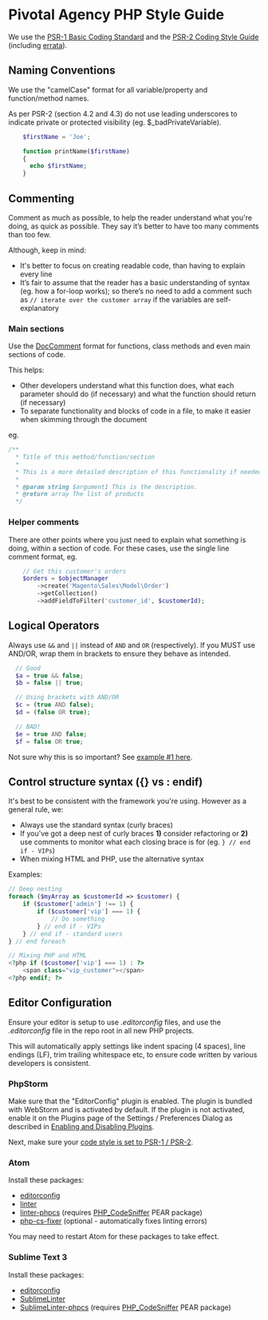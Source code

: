 # Pivotal Agency PHP Style Guide

We use the [PSR-1 Basic Coding Standard](PSR-1-basic-coding-standard.md) and the [PSR-2 Coding Style Guide](PSR-2-coding-style-guide.md) (including [errata](PSR-2-coding-style-guide-meta.md#errata)).


Naming Conventions
-----------

We use the "camelCase" format for all variable/property and function/method names.

As per PSR-2 (section 4.2 and 4.3) do not use leading underscores to indicate private or protected visibility (eg. $_badPrivateVariable).

```php
    $firstName = 'Joe';

    function printName($firstName)
    {
      echo $firstName;
    }
```

Commenting
-----------

Comment as much as possible, to help the reader understand what you're doing, as quick as possible. They say it’s better to have too many comments than too few.

Although, keep in mind:

 - It's better to focus on creating readable code, than having to explain every line
 - It’s fair to assume that the reader has a basic understanding of syntax (eg. how a for-loop works); so there’s no need to add a comment such as `// iterate over the customer array` if the variables are self-explanatory

### Main sections

Use the [DocComment](https://phpdoc.org/docs/latest/guides/docblocks.html) format for functions, class methods and even main sections of code.

This helps:

 - Other developers understand what this function does, what each parameter should do (if necessary) and what the function should return (if necessary)
 - To separate functionality and blocks of code in a file, to make it easier when skimming through the document

eg.

```php
/**
  * Title of this method/function/section
  *
  * This is a more detailed description of this functionality if needed
  *
  * @param string $argument1 This is the description.
  * @return array The list of products
  */
```

### Helper comments

There are other points where you just need to explain what something is doing, within a section of code. For these cases, use the single line comment format, eg.

```php
    // Get this customer's orders
    $orders = $objectManager
        ->create('Magento\Sales\Model\Order')
        ->getCollection()
        ->addFieldToFilter('customer_id', $customerId);
```


Logical Operators
-----------

Always use `&&` and `||` instead of `AND` and `OR` (respectively). If you MUST use AND/OR, wrap them in brackets to ensure they behave as intended.

```php
  // Good
  $a = true && false;
  $b = false || true;

  // Using brackets with AND/OR
  $c = (true AND false);
  $d = (false OR true);

  // BAD!
  $e = true AND false;
  $f = false OR true;
```

Not sure why this is so important? See [example #1 here](http://php.net/manual/en/language.operators.logical.php#example-108).


Control structure syntax ({} vs : endif)
-----------

It's best to be consistent with the framework you're using. However as a general rule, we:

 - Always use the standard syntax (curly braces)
 - If you've got a deep nest of curly braces __1)__ consider refactoring or __2)__ use comments to monitor what each closing brace is for (eg. `} // end if - VIPs`)
 - When mixing HTML and PHP, use the alternative syntax

Examples:

```php
// Deep nesting
foreach ($myArray as $customerId => $customer) {
    if ($customer['admin'] !== 1) {
        if ($customer['vip'] === 1) {
            // Do something
        } // end if - VIPs
    } // end if - standard users
} // end foreach

// Mixing PHP and HTML
<?php if ($customer['vip'] === 1) : ?>
    <span class="vip_customer"></span>
<?php endif; ?>
```


Editor Configuration
-----------
Ensure your editor is setup to use *.editorconfig* files, and use the *.editorconfig* file in the repo root in all new PHP projects.

This will automatically apply settings like indent spacing (4 spaces), line endings (LF), trim trailing whitespace etc, to ensure code written by various developers is consistent.


### PhpStorm

Make sure that the "EditorConfig" plugin is enabled. The plugin is bundled with WebStorm and is activated by default. If the plugin is not activated, enable it on the Plugins page of the Settings / Preferences Dialog as described in [Enabling and Disabling Plugins](https://www.jetbrains.com/help/webstorm/2016.3/enabling-and-disabling-plugins.html).

Next, make sure your [code style is set to PSR-1 / PSR-2](https://www.jetbrains.com/help/phpstorm/2016.3/code-style-php.html).


### Atom
Install these packages:

  * [editorconfig](https://atom.io/packages/editorconfig)
  * [linter](https://atom.io/packages/linter)
  * [linter-phpcs](https://atom.io/packages/linter-phpcs) (requires [PHP_CodeSniffer](https://github.com/squizlabs/PHP_CodeSniffer) PEAR package)
  * [php-cs-fixer](https://atom.io/packages/php-cs-fixer) (optional - automatically fixes linting errors)

You may need to restart Atom for these packages to take effect.

### Sublime Text 3
Install these packages:

  * [editorconfig](https://github.com/sindresorhus/editorconfig-sublime)
  * [SublimeLinter](http://www.sublimelinter.com/en/latest/)
  * [SublimeLinter-phpcs](https://github.com/SublimeLinter/SublimeLinter-phpcs) (requires [PHP_CodeSniffer](https://github.com/squizlabs/PHP_CodeSniffer) PEAR package)

